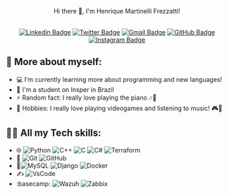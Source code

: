 <div align="center">
   Hi there 👋, I'm Henrique Martinelli Frezzatti!
</div></br>


<div align="center">

[![Linkedin Badge](https://img.shields.io/badge/-LinkedIn-2366d1?style=flat-square&logo=Linkedin&logoColor=white&link=https://www.linkedin.com/in/henrique-martinelli-frezzatti-5a605321b/)](https://www.linkedin.com/in/henrique-martinelli-frezzatti-5a605321b/) 
[![Twitter Badge](https://img.shields.io/badge/-Twitter-2366d1?style=flat-square&labelColor=2366d1&logo=twitter&logoColor=white&link=https://twitter.com/hfrezzatti)](https://twitter.com/hfrezzatti)
[![Gmail Badge](https://img.shields.io/badge/-Gmail-2366d1?style=flat-square&logo=Gmail&logoColor=white&link=mailto:hfrezzattim@gmail.com)](mailto:hfrezzattim@gmail.com)
[![GitHub Badge](https://img.shields.io/badge/-GitHub-2366d1?style=flat-square&logo=github&logoColor=white&link=https://github.com/henriquemf)](https://github.com/henriquemf)
[![Instagram Badge](https://img.shields.io/badge/-Instagram-2366d1?style=flat-square&logo=instagram&logoColor=white&link=https://www.instagram.com/hfrezzatti_m/)](https://www.instagram.com/hfrezzatti_m/)

</div>

## 📌 More about myself:

- 💻 I’m currently learning more about programming and new languages! 
- 📕 I'm a student on Insper in Brazil
- ⚡ Random fact: I really love playing the piano 🎶🎹
- 🎯 Hobbies: I really love playing videogames and listening to music! 🎮🎼

## 🧑‍💻 All my Tech skills:
- 🌐 ![Python](https://img.shields.io/badge/-Python-333333?style=flat&logo=python&logoColor=white&labelColor=purple) ![C++](https://img.shields.io/badge/-C++-333333?style=flat&logo=cplusplus&logoColor=4bc425&logoColor=white&labelColor=purple) ![C](https://img.shields.io/badge/-C-333333?style=flat&logo=C&logoColor=4bc425&logoColor=white&labelColor=purple) ![C#](https://img.shields.io/badge/-Csharp-333333?style=flat&logo=c-sharp&logoColor=4bc425&logoColor=white&labelColor=purple) ![Terraform](https://img.shields.io/badge/-Terraform-333333?style=flat&logo=Terraform&logoColor=4bc425&logoColor=white&labelColor=purple)
- 🧰 ![Git](https://img.shields.io/badge/-Git-333333?style=flat&logo=git&logoColor=white&labelColor=red)
  ![GitHub](https://img.shields.io/badge/-GitHub-333333?style=flat&logo=github&logoColor=white&labelColor=red)
- 📁![MySQL](https://img.shields.io/badge/-MySQL-333333?style=flat&logo=mysql&logoColor=white&labelColor=informational) ![Django](https://img.shields.io/badge/-Django-333333?style=flat&logo=Django&logoColor=white&labelColor=informational) ![Docker](https://img.shields.io/badge/-Docker-333333?style=flat&logo=Docker&logoColor=white&labelColor=informational)
- ✍️ ![VsCode](https://img.shields.io/badge/-VsCode-333333?style=flat&logo=visualstudiocode&logoColor=white&labelColor=yellow)
- :basecamp: ![Wazuh](https://img.shields.io/badge/-Wazuh-333333?style=flat&logo=wazuh&logoColor=white&labelColor=red) ![Zabbix](https://img.shields.io/badge/-Zabbix-333333?style=flat&logo=zabbix&logoColor=white&labelColor=red)
